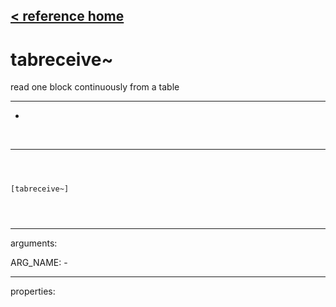 [< reference home](ceammc_lib.html)
---

# tabreceive~


read one block continuously from a table

---

-
<br>


---


```



[tabreceive~]


            
```

---
arguments:

ARG_NAME: -<br>

---
properties:


